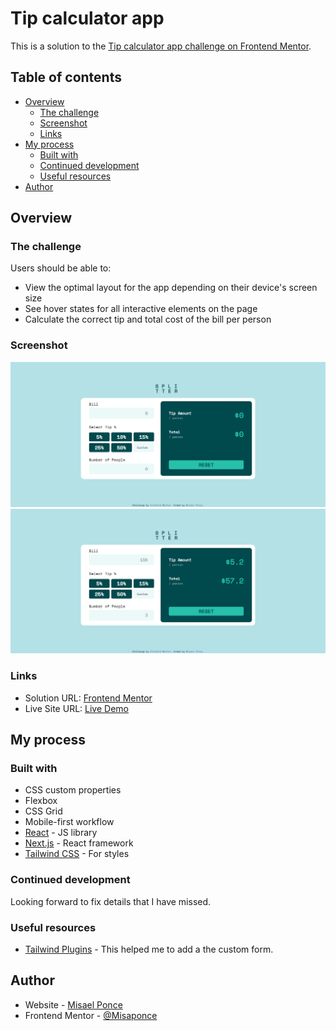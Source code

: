 # Tip calculator app

This is a solution to the [Tip calculator app challenge on Frontend Mentor](https://www.frontendmentor.io/challenges/tip-calculator-app-ugJNGbJUX).

## Table of contents

- [Overview](#overview)
  - [The challenge](#the-challenge)
  - [Screenshot](#screenshot)
  - [Links](#links)
- [My process](#my-process)
  - [Built with](#built-with)
  - [Continued development](#continued-development)
  - [Useful resources](#useful-resources)
- [Author](#author)

## Overview

### The challenge

Users should be able to:

- View the optimal layout for the app depending on their device's screen size
- See hover states for all interactive elements on the page
- Calculate the correct tip and total cost of the bill per person

### Screenshot

![](./assets/screenshots/Tip%20Calculator.png)
![](./assets/screenshots/Tip%20Calculator%20-%20active.png)

### Links

- Solution URL: [Frontend Mentor](https://your-solution-url.com)
- Live Site URL: [Live Demo](https://tip-calculator-misaponce.vercel.app/)

## My process

### Built with

- CSS custom properties
- Flexbox
- CSS Grid
- Mobile-first workflow
- [React](https://reactjs.org/) - JS library
- [Next.js](https://nextjs.org/) - React framework
- [Tailwind CSS](https://tailwindcss.com/) - For styles

### Continued development

Looking forward to fix details that I have missed.

### Useful resources

- [Tailwind Plugins](https://tailwindcss.com/docs/plugins) - This helped me to add a the custom form. 

## Author

- Website - [Misael Ponce](https://portofolio-misaponce.vercel.app/)
- Frontend Mentor - [@Misaponce](https://www.frontendmentor.io/profile/Misaponce)
